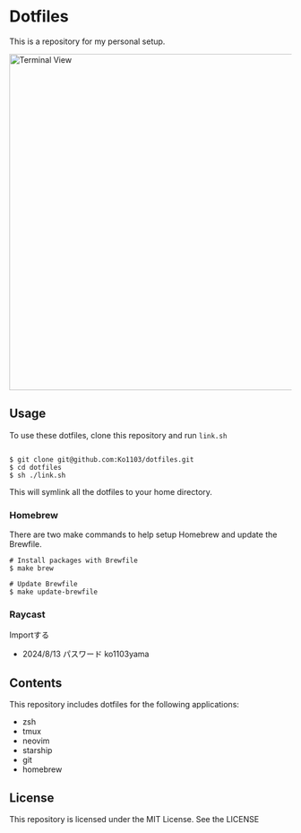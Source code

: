 # Dotfiles

This is a repository for my personal setup.

<img width="600" alt="Terminal View" src="https://github.com/Ko1103/dotfiles/assets/22885290/b6db18ae-0f57-4567-a362-e87419737571">

## Usage

To use these dotfiles, clone this repository and run `link.sh`

```script

$ git clone git@github.com:Ko1103/dotfiles.git
$ cd dotfiles
$ sh ./link.sh
```

This will symlink all the dotfiles to your home directory.

### Homebrew

There are two make commands to help setup Homebrew and update the Brewfile.

```script
# Install packages with Brewfile
$ make brew

# Update Brewfile
$ make update-brewfile
```

### Raycast

Importする
- 2024/8/13 パスワード ko1103yama

## Contents

This repository includes dotfiles for the following applications:

- zsh
- tmux
- neovim
- starship
- git
- homebrew

## License

This repository is licensed under the MIT License. See the
LICENSE
